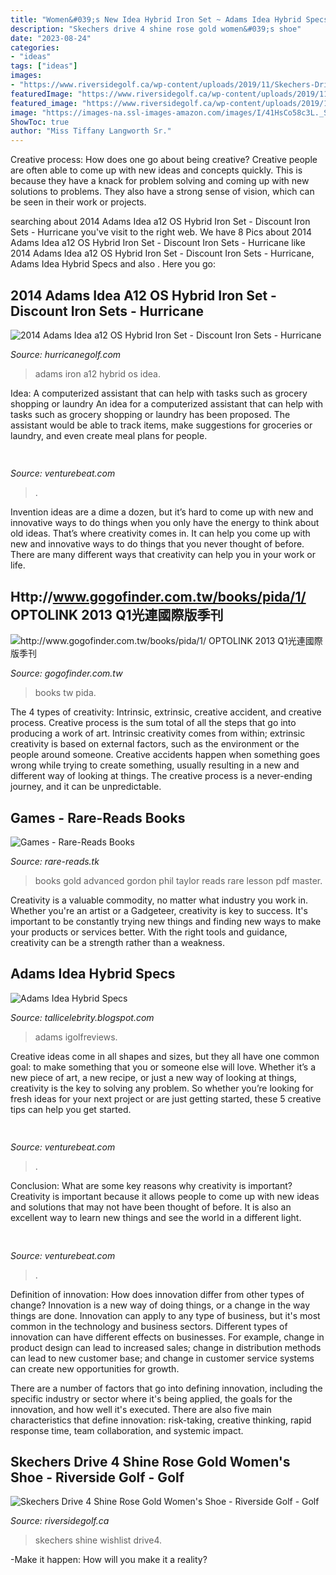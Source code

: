 ```yaml
---
title: "Women&#039;s New Idea Hybrid Iron Set ~ Adams Idea Hybrid Specs"
description: "Skechers drive 4 shine rose gold women&#039;s shoe"
date: "2023-08-24"
categories:
- "ideas"
tags: ["ideas"]
images:
- "https://www.riversidegolf.ca/wp-content/uploads/2019/11/Skechers-Drive4-Shine.jpg"
featuredImage: "https://www.riversidegolf.ca/wp-content/uploads/2019/11/Skechers-Drive4-Shine.jpg"
featured_image: "https://www.riversidegolf.ca/wp-content/uploads/2019/11/Skechers-Drive4-Shine.jpg"
image: "https://images-na.ssl-images-amazon.com/images/I/41HsCo58c3L._SX323_BO1,204,203,200_.jpg"
ShowToc: true
author: "Miss Tiffany Langworth Sr."
---
```



Creative process: How does one go about being creative?
Creative people are often able to come up with new ideas and concepts quickly. This is because they have a knack for problem solving and coming up with new solutions to problems. They also have a strong sense of vision, which can be seen in their work or projects.

	

		
searching about 2014 Adams Idea a12 OS Hybrid Iron Set - Discount Iron Sets - Hurricane you've visit to the right web. We have 8 Pics about 2014 Adams Idea a12 OS Hybrid Iron Set - Discount Iron Sets - Hurricane like 2014 Adams Idea a12 OS Hybrid Iron Set - Discount Iron Sets - Hurricane, Adams Idea Hybrid Specs and also . Here you go:
		
    
## 2014 Adams Idea A12 OS Hybrid Iron Set - Discount Iron Sets - Hurricane

<img loading=lazy src="https://www.hurricanegolf.com/media/catalog/product/cache/1/image/1200x/040ec09b1e35df139433887a97daa66f/a/d/adams_2014a12oshybrid_face.jpg" onerror="this.onerror=null;this.src='https://tse3.mm.bing.net/th?id=OIP._Xb0mRZZB9CdevWs0wrwOQHaHa&amp;pid=15.1';" alt="2014 Adams Idea a12 OS Hybrid Iron Set - Discount Iron Sets - Hurricane">

_Source: hurricanegolf.com_

>adams iron a12 hybrid os idea. 

	

Idea: A computerized assistant that can help with tasks such as grocery shopping or laundry
An idea for a computerized assistant that can help with tasks such as grocery shopping or laundry has been proposed. The assistant would be able to track items, make suggestions for groceries or laundry, and even create meal plans for people.

    
## 

<img loading=lazy src="https://venturebeat.com/wp-content/uploads/2019/10/IMG_2307D-e1572529138577.jpeg" onerror="this.onerror=null;this.src='https://tse3.mm.bing.net/th?id=OIP.JH5oeQG4IfebxWuL_cwUiQHaFj&amp;pid=15.1';" alt="">

_Source: venturebeat.com_

>. 

	

Invention ideas are a dime a dozen, but it’s hard to come up with new and innovative ways to do things when you only have the energy to think about old ideas. That’s where creativity comes in. It can help you come up with new and innovative ways to do things that you never thought of before. There are many different ways that creativity can help you in your work or life.

    
## Http://www.gogofinder.com.tw/books/pida/1/ OPTOLINK 2013 Q1光連國際版季刊

<img loading=lazy src="http://www.gogofinder.com.tw/books/pida/1/s/1372214534XEiWtSvf.jpg" onerror="this.onerror=null;this.src='https://tse1.mm.bing.net/th?id=OIP.JyosSCj3UuihnI5rN5M4WAHaKf&amp;pid=15.1';" alt="http://www.gogofinder.com.tw/books/pida/1/ OPTOLINK 2013 Q1光連國際版季刊">

_Source: gogofinder.com.tw_

>books tw pida. 

	

The 4 types of creativity: Intrinsic, extrinsic, creative accident, and creative process.
Creative process is the sum total of all the steps that go into producing a work of art. Intrinsic creativity comes from within; extrinsic creativity is based on external factors, such as the environment or the people around someone. Creative accidents happen when something goes wrong while trying to create something, usually resulting in a new and different way of looking at things. The creative process is a never-ending journey, and it can be unpredictable.

    
## Games - Rare-Reads Books

<img loading=lazy src="https://images-na.ssl-images-amazon.com/images/I/41HsCo58c3L._SX323_BO1,204,203,200_.jpg" onerror="this.onerror=null;this.src='https://tse1.mm.bing.net/th?id=OIP.obA2UeTtZ7GdamOJpLDQ5QAAAA&amp;pid=15.1';" alt="Games - Rare-Reads Books">

_Source: rare-reads.tk_

>books gold advanced gordon phil taylor reads rare lesson pdf master. 

	

Creativity is a valuable commodity, no matter what industry you work in. Whether you're an artist or a Gadgeteer, creativity is key to success. It's important to be constantly trying new things and finding new ways to make your products or services better. With the right tools and guidance, creativity can be a strength rather than a weakness.

    
## Adams Idea Hybrid Specs

<img loading=lazy src="https://lh3.googleusercontent.com/proxy/OG7TljPIjIism0sXzXe87-AhlBtkKubqJYaIPO_ZGeRP5M1tMKCzeDlsC3vGie-xVTG91BehtbVRGLDUANQtbuX8WcU_RdOumCg5hmjFVV2pML6U=s0-d" onerror="this.onerror=null;this.src='https://tse4.mm.bing.net/th?id=OIP.CMQaLTNib5XscfHEXAkrsAHaFj&amp;pid=15.1';" alt="Adams Idea Hybrid Specs">

_Source: tallicelebrity.blogspot.com_

>adams igolfreviews. 

	

Creative ideas come in all shapes and sizes, but they all have one common goal: to make something that you or someone else will love. Whether it’s a new piece of art, a new recipe, or just a new way of looking at things, creativity is the key to solving any problem. So whether you’re looking for fresh ideas for your next project or are just getting started, these 5 creative tips can help you get started.

    
## 

<img loading=lazy src="https://venturebeat.com/wp-content/uploads/2018/12/pypestream-enterprise-messaging-solutions.png?w=539" onerror="this.onerror=null;this.src='https://tse4.mm.bing.net/th?id=OIP.oMRssAO0AkzJPDkbuCh89AHaEc&amp;pid=15.1';" alt="">

_Source: venturebeat.com_

>. 

	

Conclusion: What are some key reasons why creativity is important?
Creativity is important because it allows people to come up with new ideas and solutions that may not have been thought of before. It is also an excellent way to learn new things and see the world in a different light.

    
## 

<img loading=lazy src="https://venturebeat.com/wp-content/uploads/2017/07/kuri_lifestyle_livingroom_1139-1.jpg?w=800" onerror="this.onerror=null;this.src='https://tse3.mm.bing.net/th?id=OIP.Chn1NDXPVyEtkA-GNJMoZgHaE7&amp;pid=15.1';" alt="">

_Source: venturebeat.com_

>. 

	

Definition of innovation: How does innovation differ from other types of change?
Innovation is a new way of doing things, or a change in the way things are done. Innovation can apply to any type of business, but it's most common in the technology and business sectors.
Different types of innovation can have different effects on businesses. For example, change in product design can lead to increased sales; change in distribution methods can lead to new customer base; and change in customer service systems can create new opportunities for growth.

There are a number of factors that go into defining innovation, including the specific industry or sector where it's being applied, the goals for the innovation, and how well it's executed. There are also five main characteristics that define innovation: risk-taking, creative thinking, rapid response time, team collaboration, and systemic impact.

    
## Skechers Drive 4 Shine Rose Gold Women&#039;s Shoe - Riverside Golf - Golf

<img loading=lazy src="https://www.riversidegolf.ca/wp-content/uploads/2019/11/Skechers-Drive4-Shine.jpg" onerror="this.onerror=null;this.src='https://tse4.mm.bing.net/th?id=OIP.24MwcCyrvmQfEdkrMZUezwHaGj&amp;pid=15.1';" alt="Skechers Drive 4 Shine Rose Gold Women&#039;s Shoe - Riverside Golf - Golf">

_Source: riversidegolf.ca_

>skechers shine wishlist drive4. 

	

-Make it happen: How will you make it a reality?

